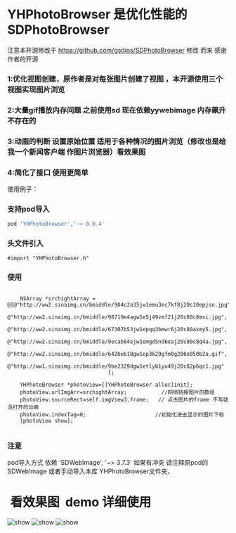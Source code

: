 # YHPhotoBrowser 是优化性能的 SDPhotoBrowser

注意本开源修改于 
https://github.com/gsdios/SDPhotoBrowser 修改
而来 感谢作者的开源

### 1:优化视图创建，原作者是对每张图片创建了视图 ，本开源使用三个视图实现图片浏览

### 2:大量gif播放内存问题 之前使用sd 现在依赖yywebimage 内存飙升不存在的

### 3:动画的判断 设置原始位置 适用于各种情况的图片浏览（修改也是给我一个新闻客户端 作图片浏览器）看效果图

### 4:简化了接口 使用更简单



使用例子：
### 支持pod导入
```ruby
pod 'YHPhotoBrowser','~> 0.0.4'
```


###  头文件引入

```objc
#import "YHPhotoBrowser.h"
```

### 使用

```objc
    
    NSArray *srchightArray = @[@"http://ww2.sinaimg.cn/bmiddle/904c2a35jw1emu3ec7kf8j20c10epjsn.jpg",
                               @"http://ww2.sinaimg.cn/bmiddle/98719e4agw1e5j49zmf21j20c80c8mxi.jpg",
                               @"http://ww2.sinaimg.cn/bmiddle/67307b53jw1epqq3bmwr6j20c80axmy5.jpg",
                               @"http://ww2.sinaimg.cn/bmiddle/9ecab84ejw1emgd5nd6eaj20c80c8q4a.jpg",
                               @"http://ww2.sinaimg.cn/bmiddle/642beb18gw1ep3629gfm0g206o050b2a.gif",
                               @"http://ww1.sinaimg.cn/bmiddle/9be2329dgw1etlyb1yu49j20c82p6qc1.jpg"
                                ];

    YHPhotoBrowser *photoView=[[YHPhotoBrowser alloc]init];
    photoView.urlImgArr=srchightArray;           //网络链接图片的数组
    photoView.sourceRect=self.imgView3.frame;   // 点击图片的frame 不写就没打开的动画
    photoView.indexTag=0;                      //初始化进去显示的图片下标
    [photoView show];
 
```

### 注意 
pod导入方式 依赖 'SDWebImage', '~> 3.7.3'
如果有冲突 请注释原pod的 SDWebImage 或者手动导入本库 YHPhotoBrowser文件夹、

#  看效果图  demo 详细使用

 <img src="https://raw.githubusercontent.com/hackxhj/YHPhotoBrowser/master/png/yh.gif" alt="show" title="show">

 <img src="https://raw.githubusercontent.com/hackxhj/YHPhotoBrowser/master/png/mem.png" alt="show" title="show">
 
 <img src="https://raw.githubusercontent.com/hackxhj/YHPhotoBrowser/master/png/ok.gif" alt="show" title="show">


